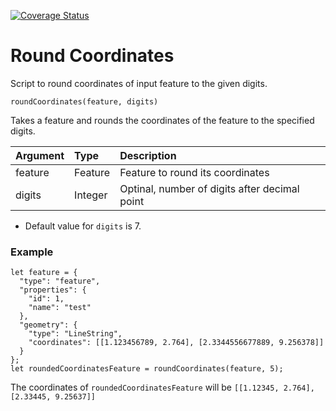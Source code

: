 <a href='https://coveralls.io/github/YousafAzabi/coordinates-round?branch=master'><img src='https://coveralls.io/repos/github/YousafAzabi/coordinates-round/badge.svg?branch=master' alt='Coverage Status' /></a>

# Round Coordinates

Script to round coordinates of input feature to the given digits.

```
roundCoordinates(feature, digits)
```

Takes a feature and rounds the coordinates of the feature to the specified digits.

| Argument | Type    | Description                                   |
|:---------|:--------|:----------------------------------------------|
| feature  | Feature | Feature to round its coordinates              |
| digits   | Integer | Optinal, number of digits after decimal point |

* Default value for `digits` is 7.

### Example

```
let feature = {
  "type": "feature",
  "properties": {
    "id": 1,
    "name": "test"
  },
  "geometry": {
    "type": "LineString",
    "coordinates": [[1.123456789, 2.764], [2.3344556677889, 9.256378]]
  }
};
let roundedCoordinatesFeature = roundCoordinates(feature, 5);
```

The coordinates of `roundedCoordinatesFeature` will be `[[1.12345, 2.764], [2.33445, 9.25637]]`
